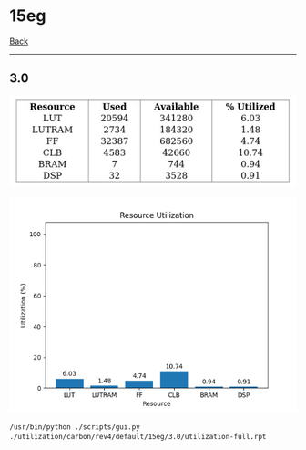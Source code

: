 # 15eg

[Back](<../rev4.md>)

---

## 3.0

<p align="center">
	<img src="../../../../../images/carbon/rev4/default/15eg/3.0/table.jpg" />
</p>

<p align="center">
	<img src="../../../../../images/carbon/rev4/default/15eg/3.0/graph.png" />
</p>

`/usr/bin/python ./scripts/gui.py ./utilization/carbon/rev4/default/15eg/3.0/utilization-full.rpt`

